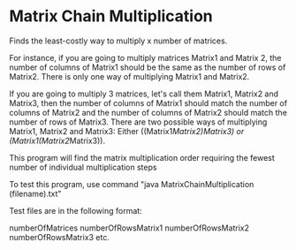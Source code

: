 # Matrix Chain Multiplication
Finds the least-costly way to multiply x number of matrices.

For instance, if you are going to multiply matrices Matrix1 and Matrix 2, 
the number of columns of Matrix1 should be the same as the number of rows of Matrix2. 
There is only one way of multiplying Matrix1 and Matrix2.

If you are going to multiply 3 matrices, let's call them Matrix1, Matrix2 and Matrix3, 
then the number of columns of Matrix1 should match the number of columns of Matrix2 
and the number of columns of Matrix2 should match the number of rows of Matrix3. 
There are two possible ways of multiplying Matrix1, Matrix2 and Matrix3: 
Either ((Matrix1*Matrix2)*Matrix3) or (Matrix1*(Matrix2*Matrix3)).

This program will find the matrix multiplication order requiring the fewest number of individual multiplication steps

To test this program, use command "java MatrixChainMultiplication (filename).txt"

Test files are in the following format:

numberOfMatrices
numberOfRowsMatrix1
numberOfRowsMatrix2
numberOfRowsMatrix3
etc.